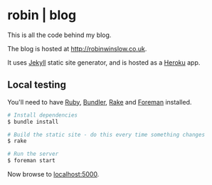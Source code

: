 robin | blog
====================

This is all the code behind my blog.

The blog is hosted at http://robinwinslow.co.uk.

It uses [Jekyll](https://github.com/mojombo/jekyll) static site generator, and is hosted as a [Heroku](https://www.heroku.com/) app.

Local testing
---

You'll need to have [Ruby](http://www.ruby-lang.org/en/), [Bundler](http://gembundler.com/), [Rake](http://rake.rubyforge.org/) and [Foreman](http://theforeman.org/) installed.

``` bash
# Install dependencies
$ bundle install

# Build the static site - do this every time something changes
$ rake

# Run the server
$ foreman start
```

Now browse to [localhost:5000](http://localhost:5000).
